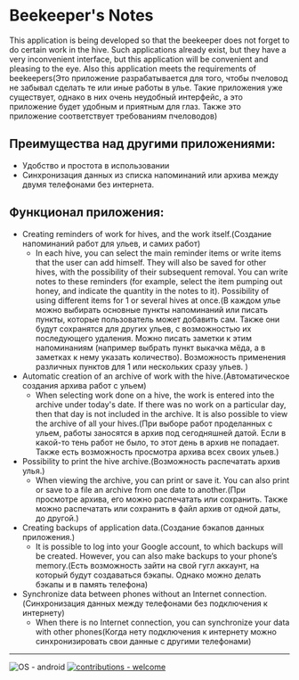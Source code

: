 # Beekeeper's Notes
This application is being developed so that the beekeeper does not forget to do certain work in the hive. Such applications already exist, but they have a very inconvenient interface, but this application will be convenient and pleasing to the eye. Also this application meets the requirements of beekeepers(Это приложение разрабатывается для того, чтобы пчеловод не забывал сделать те или иные работы в улье. Такие приложения уже существует, однако в них очень неудобный интерфейс, а это приложение будет удобным и приятным для глаз. Также это приложение соответствует требованиям пчеловодов)

## Преимущества над другими приложениями:
* Удобство и простота в использовании 
* Синхронизация данных из списка напоминаний или архива между двумя телефонами без интернета.
  
## Функционал приложения:
* Creating reminders of work for hives, and the work itself.(Создание напоминаний работ для ульев, и самих работ)
  * In each hive, you can select the main reminder items or write items that the user can add himself. They will also be saved for other hives, with the possibility of their subsequent removal. You can write notes to these reminders (for example, select the item pumping out honey, and indicate the quantity in the notes to it). Possibility of using different items for 1 or several hives at once.(В каждом улье можно выбирать основные пункты напоминаний или писать пункты, которые пользователь может добавить сам. Также они будут сохранятся для других ульев, с возможностью их последующего удаления. Можно писать заметки к этим напоминаниям (например выбрать пункт выкачка мёда, а в заметках к нему указать количество). Возможность применения различных пунктов для 1 или нескольких сразу ульев. )
* Automatic creation of an archive of work with the hive.(Автоматическое создания архива работ с ульем)
  * When selecting work done on a hive, the work is entered into the archive under today's date. If there was no work on a particular day, then that day is not included in the archive. It is also possible to view the archive of all your hives.(При выборе работ проделанных с ульем, работы заносятся в архив под сегодняшней датой. Если в какой-то тень работ не было, то этот день в архив не попадает. Также есть возможность просмотра архива всех своих ульев.)
* Possibility to print the hive archive.(Возможность распечатать архив улья.)
  * When viewing the archive, you can print or save it. You can also print or save to a file an archive from one date to another.(При просмотре архива, его можно распечатать или сохранить. Также можно распечатать или сохранить в файл архив от одной даты, до другой.)
* Creating backups of application data.(Создание бэкапов данных приложения.)
  * It is possible to log into your Google account, to which backups will be created. However, you can also make backups to your phone’s memory.(Есть возможность зайти на свой гугл аккаунт, на который будут создаваться бэкапы. Однако можно делать бэкапы и в память телефона)
* Synchronize data between phones without an Internet connection.(Синхронизация данных между телефонами без подключения к интернету)
  * When there is no Internet connection, you can synchronize your data with other phones(Когда нету подключения к интернету можно синхронизировать свои данные с другими телефонами)
____

![OS - android](https://img.shields.io/badge/OS-android-blue?logo=android&logoColor=white)
[![contributions - welcome](https://img.shields.io/badge/contributions-KpyWuTeI-blue)](https://github.com/KpyWuTeI "Go to contributions doc")